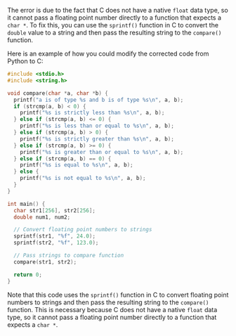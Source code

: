 
The error is due to the fact that C does not have a native `float` data type, so it cannot pass a floating point number directly to a function that expects a `char *`. To fix this, you can use the `sprintf()` function in C to convert the `double` value to a string and then pass the resulting string to the `compare()` function.

Here is an example of how you could modify the corrected code from Python to C:
```c
#include <stdio.h>
#include <string.h>

void compare(char *a, char *b) {
  printf("a is of type %s and b is of type %s\n", a, b);
  if (strcmp(a, b) < 0) {
    printf("%s is strictly less than %s\n", a, b);
  } else if (strcmp(a, b) <= 0) {
    printf("%s is less than or equal to %s\n", a, b);
  } else if (strcmp(a, b) > 0) {
    printf("%s is strictly greater than %s\n", a, b);
  } else if (strcmp(a, b) >= 0) {
    printf("%s is greater than or equal to %s\n", a, b);
  } else if (strcmp(a, b) == 0) {
    printf("%s is equal to %s\n", a, b);
  } else {
    printf("%s is not equal to %s\n", a, b);
  }
}

int main() {
  char str1[256], str2[256];
  double num1, num2;

  // Convert floating point numbers to strings
  sprintf(str1, "%f", 24.0);
  sprintf(str2, "%f", 123.0);

  // Pass strings to compare function
  compare(str1, str2);

  return 0;
}
```
Note that this code uses the `sprintf()` function in C to convert floating point numbers to strings and then pass the resulting string to the `compare()` function. This is necessary because C does not have a native `float` data type, so it cannot pass a floating point number directly to a function that expects a `char *`.
